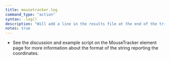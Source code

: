 ```yaml
---
title: mousetracker.log
command_type: "action"
syntax: .log()
description: "Will add a line in the results file at the end of the trial reporting the mouse coordinates between `start` and `stop`."
notes: true
---
```


+ See the discussion and example script on the MouseTracker element page for more information about the format of the string reporting the coordinates.

<!--more-->
